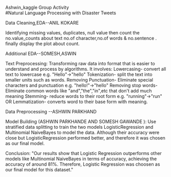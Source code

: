 Ashwin_kaggle
Group Activity
<br>
#Natural Language Processing with Disaster Tweets

Data Cleaning,EDA--ANIL KOKARE

Identifying missing values, duplicates, null value then count the no.value_counts about text no.of character,no.of words & no.sentence . finally display the plot about count.


Additional EDA--SOMESH,ASWIN

Text Preprocessing:  Transforming raw data into format that is easier to understand and process by algorithms. It involves: Lowercasing- convert all text to lowercase e.g. "Hello"->"hello" Tokenization- split the text into smaller units such as words. Removing Punctuation- Eliminate special characters and punctuation e.g. "hello!"->"hello" Removing stop words- Eliminate common words like "and","the","in",etc that don't add much meaning Stemming- reduce words to their root form e.g. "running"->"run" OR Lemmatization- converts word to their base form with meaning.

Data Preprocessing --ASHWIN PARKHAND

Model Building (ASHWIN PARKHANDE AND SOMESH GAWANDE  ): Use stratified data splitting to train the two models LogisticRegression and Multinomial NaiveBayes to model the data. Although their accuracy were close but 
LogisticRegression performed better, and therefore it was chosen as our final model.

Conclusion:
"Our results show that Logistic Regression outperforms other models like Multinomial NaiveBayes in terms of accuracy, achieving the accuracy of around 81%. Therefore, Logistic Regression was choosen as our final model for this dataset."
